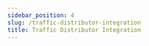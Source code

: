 ```yaml
---
sidebar_position: 4
slug: /traffic-distributor-integration
title: Traffic Distributor Integration
---
```

